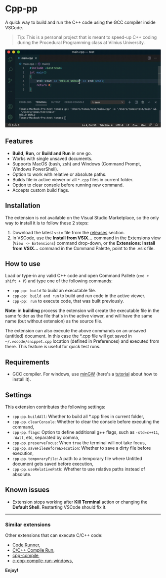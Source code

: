
# Cpp-pp

A quick way to build and run the C++ code using the GCC compiler inside VSCode.

> Tip: This is a personal project that is meant to speed-up C++ coding during the Procedural Programming class at Vilnius University.

![cpp-pp](resources/cpp-pp.gif)

## Features

* **Build**, **Run**, or **Build and Run** in one go.
* Works with single unsaved documents.
* Supports MacOS (bash, zsh) and Windows (Command Prompt, Windows PowerShell).
* Option to work with relative or absolute paths.
* Builds file in active viewer or all `*.cpp` files in current folder.
* Option to clear console before running new command.
* Accepts custom build flags.

## Installation

The extension is not available on the Visual Studio Marketplace, so the only way to install it is to follow these 2 steps:

1. Download the latest `vsix` file from the [releases](https://github.com/rendertom/cpp-pp/releases) section.
2. In VSCode, use the **Install from VSIX...** command in the Extensions view (`View -> Extensions`) command drop-down, or the **Extensions: Install from VSIX...** command in the Command Palette, point to the .vsix file.

## How to use

Load or type-in any valid C++ code and open Command Pallete (`cmd + shift + P`) and type one of the following commands:

* `cpp-pp: build` to build an executable file.
* `cpp-pp: build and run` to build and run code in the active viewer.
* `cpp-pp: run` to execute code, that was built previously.

**Note:** in **building** process the extension will create the executable file in the same folder as the file that's in the active viewer, and will have the same name (but without extension) as the source file.

The extension can also execute the above commands on an unsaved (untitled) document. In this case the *.cpp file will get saved in `~/.vscode/snippet.cpp` location (defined in Preferences) and executed from there. This feature is useful for quick test runs.

## Requirements

  - GCC compiler. For windows, use [minGW](http://www.mingw.org/) (here's a [tutorial](https://www.youtube.com/watch?v=sXW2VLrQ3Bs) about how to install it).

## Settings

This extension contributes the following settings:

* `cpp-pp.buildAll`: Whether to build all *.cpp files in current folder,
* `cpp-pp.clearConsole`: Whether to clear the console before executing the command,
* `cpp-pp.flags`: Option to define additional g++ flags, such as `-std=c++11`, `-Wall`, etc, separated by comma,
* `cpp-pp.preserveFocus`: When `true` the terminal will not take focus,
* `cpp-pp.saveFileBeforeExecution`: Whether to save a dirty file before execution,
* `cpp-pp.temporaryFile`: A path to a temporary file where Untitled document gets saved before execution,
* `cpp-pp.useRelativePath`: Whether to use relative paths instead of absolute.

## Known issues

* Extension stops working after **Kill Terminal** action or changing the **Default Shell**. Restarting VSCode should fix it.

---

### Similar extensions

Other extensions that can execute C/C++ code:

* [Code Runner](https://marketplace.visualstudio.com/items?itemName=formulahendry.code-runner),
* [C/C++ Compile Run](https://marketplace.visualstudio.com/items?itemName=danielpinto8zz6.c-cpp-compile-run),
* [cpp-compile](https://marketplace.visualstudio.com/items?itemName=tchojnacki.cpp-compile),
* [c-cpp-compile-run-windows](https://marketplace.visualstudio.com/items?itemName=BDZNH.c-cpp-compile-run-windows),

**Enjoy!**